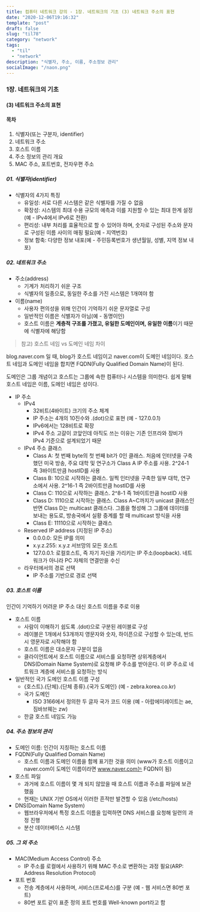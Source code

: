 ```yaml
---
title: 컴퓨터 네트워크 강의 - 1장. 네트워크의 기초 (3) 네트워크 주소의 표현
date: "2020-12-06T19:16:32"
template: "post"
draft: false
slug: "til78"
category: "network"
tags:
  - "til"
  - "network"
description: "식별자, 주소, 이름, 주소정보 관리"
socialImage: "/naon.png"
---
```


### 1장. 네트워크의 기초
#### (3) 네트워크 주소의 표현

#### 목차
01. 식별자(또는 구분자, identifier)
02. 네트워크 주소
03. 호스트 이름
04. 주소 정보의 관리 개요
05. MAC 주소, 포트번호, 전자우편 주소

##### 01. 식별자(identifier)
- 식별자의 4가지 특징
  - 유일성: 서로 다른 시스템은 같은 식별자를 가질 수 없음
  - 확장성: 시스템의 최대 수용 규모의 예측과 이를 지원할 수 있는 최대 한계 설정(예 - IPv4에서 IPv6로 전환)
  - 편리성: 내부 처리를 효율적으로 할 수 있어야 하며, 숫자로 구성된 주소와 문자로 구성된 이름 사이의 매핑 필요(예 - 지역번호)
  - 정보 함축: 다양한 정보 내포(예 - 주민등록번호가 생년월일, 성별, 지역 정보 내포)

##### 02. 네트워크 주소
- 주소(address)
  - 기계가 처리하기 쉬운 구조
  - 식별자의 일종으로, 동일한 주소를 가진 시스템은 1개여야 함
- 이름(name)
  - 사용자 편의성을 위해 인간이 기억하기 쉬운 문자열로 구성
  - 일반적인 이름은 식별자가 아님(예 - 동명이인)
  - 호스트 이름은 **계층적 구조를 가졌고, 유일한 도메인이며, 유일한 이름**이기 때문에 식별자에 해당함

> 참고) 호스트 네임 vs 도메인 네임 차이

blog.naver.com 일 때,
blog가 호스트 네임이고 naver.com이 도메인 네임이다. 호스트 네임과 도메인 네임을 합치면 FQDN(Fully Qualified Domain Name)이 된다.

도메인은 그룹 개념이고 호스트는 그룹에 속한 컴퓨터나 시스템을 의미한다. 쉽게 말해 호스트 네임은 이름, 도메인 네임은 성이다.

- IP 주소
  - IPv4
    - 32비트(4바이트) 크기의 주소 체계
    - IP 주소는 4개의 10진수와 .(dot)으로 표현 (예 - 127.0.0.1)
    - IPv6에서는 128비트로 확장
    - IPv4 주소 고갈이 코앞인데 아직도 쓰는 이유는 기존 인프라와 장비가 IPv4 기준으로 설계되었기 때문
  - IPv4 주소 클래스
    - Class A: 첫 번째 byte의 첫 번째 bit가 0인 클래스. 처음에 인터넷을 구축했던 미국 방송, 주요 대학 및 연구소가 Class A IP 주소를 사용. 2^24-1 즉 3바이트만큼 hostID를 사용
    - Class B: 10으로 시작하는 클래스. 일찍 인터넷을 구축한 일부 대학, 연구소에서 사용. 2^16-1 즉 2바이트만큼 hostID를 사용
    - Class C: 110으로 시작하는 클래스. 2^8-1 즉 1바이트만큼 hostID 사용
    - Class D: 1110으로 시작하는 클래스. Class A~C까지가 unicast 클래스인 반면 Class D는 multicast 클래스다. 그룹을 형성해 그 그룹에 데이터를 보내는 용도로, 방송국에서 실황 중계를 할 때 multicast 방식을 사용
    - Class E: 11110으로 시작하는 클래스
  - Reserved IP address (지정된 IP 주소)
    - 0.0.0.0: 모든 IP를 의미
    - x.y.z.255: x.y.z 서브망의 모든 호스트
    - 127.0.0.1: 로컬호스트, 즉 자기 자신을 가리키는 IP 주소(loopback). 네트워크가 아니라 PC 자체의 연결만을 수신
  - 라우터에서의 경로 선택
    - IP 주소를 기반으로 경로 선택

##### 03. 호스트 이름
인간이 기억하기 어려운 IP 주소 대신 호스트 이름을 주로 이용
- 호스트 이름
  - 사람이 이해하기 쉽도록 .(dot)으로 구분된 레이블로 구성
  - 레이블은 1개에서 53개까지 영문자와 숫자, 하이픈으로 구성할 수 있는데, 반드시 영문자로 시작해야 함
  - 호스트 이름은 대소문자 구분이 없음
  - 클라이언트에서 호스트 이름으로 서비스를 요청하면 상위계층에서 DNS(Domain Name System)로 요청해 IP 주소를 받아온다. 이 IP 주소로 네트워크 계층에 서비스를 요청하는 방식
- 일반적인 국가 도메인 호스트 이름 구성
  - {호스트}.{단체}.{단체 종류}.{국가 도메인} (예 - zebra.korea.co.kr)
  - 국가 도메인
    - ISO 3166에서 정의한 두 글자 국가 코드 이용 (예 - 아랍에미레이트는 ae, 짐바브웨는 zw)
  - 한글 호스트 네임도 가능

##### 04. 주소 정보의 관리
- 도메인 이름: 인간이 지칭하는 호스트 이름
- FQDN(Fully Qualified Domain Name)
  - 호스트 이름과 도메인 이름을 함께 표기한 것을 의미 (www가 호스트 이름이고 naver.com이 도메인 이름이라면 www.naver.com는 FQDN이 됨)
- 호스트 파일
  - 과거에 호스트 이름이 몇 개 되지 않았을 때 호스트 이름과 주소를 파일에 보관했음
  - 현재는 UNIX 기반 OS에서 이러한 흔적만 발견할 수 있음 (/etc/hosts)
- DNS(Domain Name System)
  - 웹브라우저에서 특정 호스트 이름을 입력하면 DNS 서비스를 요청해 일련의 과정 진행
  - 분산 데이터베이스 시스템

##### 05. 그 외 주소
- MAC(Medium Access Control) 주소
  - IP 주소를 로컬에서 사용하기 위해 MAC 주소로 변환하는 과정 필요(ARP: Address Resolution Protocol)
- 포트 번호
  - 전송 계층에서 사용하며, 서비스(프로세스)를 구분 (예 - 웹 서비스면 80번 포트)
  - 80번 포트 같이 표준 정의 포트 번호를 Well-known port라고 함